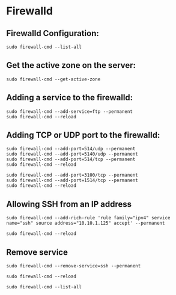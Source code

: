 # Firewalld

## Firewalld Configuration:

```
sudo firewall-cmd --list-all
```

## Get the active zone on the server:

```
sudo firewall-cmd --get-active-zone
```

## Adding a service to the firewalld:

```
sudo firewall-cmd --add-service=ftp --permanent
sudo firewall-cmd --reload
```

## Adding TCP or UDP port to the firewalld:

```
sudo firewall-cmd --add-port=514/udp --permanent
sudo firewall-cmd --add-port=5140/udp --permanent
sudo firewall-cmd --add-port=514/tcp --permanent
sudo firewall-cmd --reload
```

```
sudo firewall-cmd --add-port=3100/tcp --permanent
sudo firewall-cmd --add-port=1514/tcp --permanent
sudo firewall-cmd --reload
```

## Allowing SSH from an IP address
```
sudo firewall-cmd --add-rich-rule 'rule family="ipv4" service name="ssh" source address="10.10.1.125" accept' --permanent
```

```
sudo firewall-cmd --reload
```

## Remove service

```
sudo firewall-cmd --remove-service=ssh --permanent
```
```
sudo firewall-cmd --reload 
```
```
sudo firewall-cmd --list-all
```